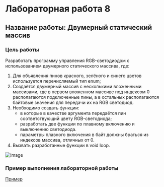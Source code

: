 # Лабораторная работа 8
## Название работы: Двумерный статический массив

### Цель работы
Разработать программу управления RGB-светодиодом с использованием двумерного статического массива, где:
1. Для объявления пинов красного, зелёного и синего цветов используется перечисляемый тип enum;
2. Создаётся двумерный массив с несколькими вложенными массивами, где в первом вложенном массиве под индексом 0 располагаются подключенные пины, а в остальных располагаются байтовые значения для передачи их на RGB светодиод.
3. Необходимо создать функции:
   - в которые в качестве аргумента передаётся пин соответствующий цвету RGB-светодиода;
   - разработать две функции по плавному включению и выключению светодиода.
   - параметры плавного включения в байт должны браться из индексов массива, отличных от 0.
4. Вызвать разработанные функции в void loop.

![image](https://github.com/belvasevg/Programming-of-microcontrollers-SUAI-/assets/62217397/fd830bf7-9bd7-4c95-8e8b-3cb9c9f4db70)

### Пример выполнения лабораторной работы
[Пример](https://www.tinkercad.com/things/1WSYlp2k42C-laboratornaya-8-dvumernyj-massiv/editel?sharecode=Tez2qLyhyWZXFkvhuBVUfjLnfE9ksH-hFYVsuEA2CM4/ "ссылка на платформу Tinkercad")
